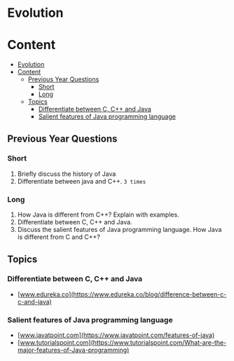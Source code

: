 # Evolution

# Content

- [Evolution](#evolution)
- [Content](#content)
  - [Previous Year Questions](#previous-year-questions)
    - [Short](#short)
    - [Long](#long)
  - [Topics](#topics)
    - [Differentiate between C, C++ and Java](#differentiate-between-c-c-and-java)
    - [Salient features of Java programming language](#salient-features-of-java-programming-language)

## Previous Year Questions

### Short

1. Briefly discuss the history of Java
2. Differentiate between java and C++. `3 times`

### Long

1. How Java is different from C++? Explain with examples.
2. Differentiate between C, C++ and Java.
3. Discuss the salient features of Java programming language. How Java is different from C
   and C++?

## Topics

### Differentiate between C, C++ and Java

- [www.edureka.co](https://www.edureka.co/blog/difference-between-c-c-and-java)

### Salient features of Java programming language

- [www.javatpoint.com](https://www.javatpoint.com/features-of-java)
- [www.tutorialspoint.com](https://www.tutorialspoint.com/What-are-the-major-features-of-Java-programming)
